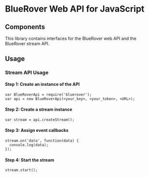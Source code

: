 # BlueRover Web API for JavaScript

## Components

This library contains interfaces for the BlueRover web API and the BlueRover stream API.

## Usage

### Stream API Usage

#### Step 1: Create an instance of the API

```
var BlueRoverApi = require('bluerover');
var api = new BlueRoverApi(<your_key>, <your_token>, <URL>);
```

#### Step 2: Create a stream instance
```
var stream = api.createStream();
```

#### Step 3: Assign event callbacks
```
stream.on('data', function(data) {
  console.log(data);
});
```

#### Step 4: Start the stream
```
stream.start();
```